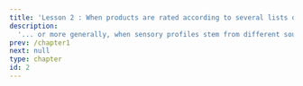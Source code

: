 ```yaml
---
title: 'Lesson 2 : When products are rated according to several lists of attributes'
description:
  '... or more generally, when sensory profiles stem from different sources, the use of so-called multiple data tables analyses is essential.'
prev: /chapter1
next: null
type: chapter
id: 2
---
```


<exercise id="1" title="Data, sensory issues, and notations" type="slides">
<slides source="chapter2_01_data">
</slides>
</exercise>

<exercise id="2" title="Why can’t I analyze such a table in a classical way?">
</exercise>

<exercise id="3" title="How can I get a representation of the product space based on a consensus?" type="slides">

</exercise>

<exercise id="4" title="Let’s apply MFA">

</exercise>

<exercise id="5" title="How can I integrate the group structure in my interpretation?" type="slides">

</exercise>

<exercise id="6" title="Superimposed representation">

</exercise>

<exercise id="7" title="Comparing different panels with hierarchical multiple factor analysis (HMFA)">

</exercise>

<exercise id="8" title="Exercises">

</exercise>